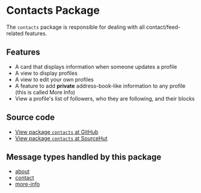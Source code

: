 # Contacts Package

The `contacts` package is responsible for dealing with all contact/feed-related features.

## Features
* A card that displays information when someone updates a profile
* A view to display profiles
* A view to edit your own profiles
* A feature to add **private** address-book-like information to any profile (this is called More Info)
* View a profile's list of followers, who they are following, and their blocks

## Source code
* [View package `contacts` at GitHub](https://github.com/soapdog/patchfox/blob/master/ui/packages/contacts) 
* [View package `contacts` at SourceHut](https://git.sr.ht/~soapdog/patchfox/tree/master/item/ui/packages/contacts)


## Message types handled by this package

* [about](/message_types/about)
* [contact](/message_types/contact)
* [more-info](/message_types/more-info)
